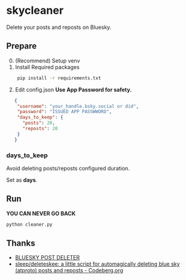 # skycleaner
Delete your posts and reposts on Bluesky.

## Prepare
0. (Recommend) Setup venv
1. Install Required packages
```bash
    pip install -r requirements.txt
```
2. Edit config.json
**Use App Password for safety.**
```json
   {
    "username": "your_handle.bsky.social or did",
    "password": "ISSUED APP PASSWWORD",
    "days_to_keep": {
      "posts": 20,
      "reposts": 20 
    }
   }
```

### days_to_keep
Avoid deleting posts/reposts configured duration. 

Set as **days**.

## Run
**YOU CAN NEVER GO BACK**
```bash
python cleaner.py
```

## Thanks
- [BLUESKY POST DELETER](https://deleter.shiroyama.us/)
- [sleep/deleteskee: a little script for automagically deleting blue sky (atproto) posts and reposts - Codeberg.org](https://codeberg.org/sleep/deleteskee)
